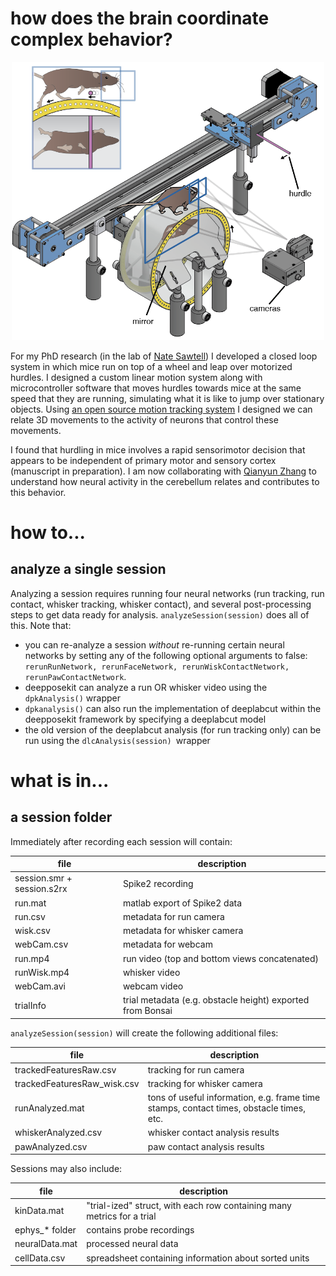 # how does the brain coordinate complex behavior?

<p align="center"><img src="other/rig.png" width="500"></p>

For my PhD research (in the lab of [Nate Sawtell](https://zuckermaninstitute.columbia.edu/nathaniel-sawtell-phd)) I developed a closed loop system in which mice run on top of a wheel and leap over motorized hurdles. I designed a custom linear motion system along with microcontroller software that moves hurdles towards mice at the same speed that they are running, simulating what it is like to jump over stationary objects. Using [an open source motion tracking system](https://hackaday.io/project/160744-kinemouse-wheel) I designed we can relate 3D movements to the activity of neurons that control these movements.

I found that hurdling in mice involves a rapid sensorimotor decision that appears to be independent of primary motor and sensory cortex (manuscript in preparation). I am now collaborating with [Qianyun Zhang](https://github.com/RynzzZ) to understand how neural activity in the cerebellum relates and contributes to this behavior.

# how to...

## analyze a single session
Analyzing a session requires running four neural networks (run tracking, run contact, whisker tracking, whisker contact), and several post-processing steps to get data ready for analysis. `analyzeSession(session)` does all of this. Note that:
- you can re-analyze a session *without* re-running certain neural networks by setting any of the following optional arguments to false: `rerunRunNetwork, rerunFaceNetwork, rerunWiskContactNetwork, rerunPawContactNetwork`.
- deepposekit can analyze a run OR whisker video using the `dpkAnalysis()` wrapper
- `dpkanalysis()` can also run the implementation of deeplabcut within the deepposekit framework by specifying a deeplabcut model
- the old version of the deeplabcut analysis (for run tracking only) can be run using the `dlcAnalysis(session) `wrapper

# what is in...

## a session folder
Immediately after recording each session will contain:

file | description
--- | ---
session.smr + session.s2rx | Spike2 recording
run.mat | matlab export of Spike2 data
run.csv | metadata for run camera
wisk.csv | metadata for whisker camera
webCam.csv | metadata for webcam
run.mp4 | run video (top and bottom views concatenated)
runWisk.mp4 | whisker video
webCam.avi | webcam video
trialInfo | trial metadata (e.g. obstacle height) exported from Bonsai

`analyzeSession(session)` will create the following additional files:

file | description
--- | ---
trackedFeaturesRaw.csv | tracking for run camera
trackedFeaturesRaw_wisk.csv | tracking for whisker camera
runAnalyzed.mat | tons of useful information, e.g. frame time stamps, contact times, obstacle times, etc.
whiskerAnalyzed.csv | whisker contact analysis results
pawAnalyzed.csv | paw contact analysis results

Sessions may also include:

file | description
--- | ---
kinData.mat | "trial-ized" struct, with each row containing many metrics for a trial
ephys_* folder | contains probe recordings
neuralData.mat | processed neural data
cellData.csv | spreadsheet containing information about sorted units
